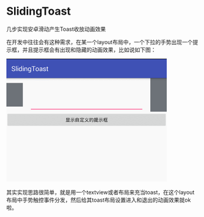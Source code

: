 # SlidingToast
几步实现安卓滑动产生Toast收放动画效果

在开发中往往会有这种需求，在某一个layout布局中，一个下拉的手势出现一个提示框，并且提示框会有出现和隐藏的动画效果，比如说如下图：

![image](https://github.com/senonwx/SlidingToast/blob/master/GIF.gif)

其实实现思路很简单，就是用一个textview或者布局来充当toast，在这个layout布局中手势触控事件分发，然后给其toast布局设置进入和退出的动画效果就ok啦。
